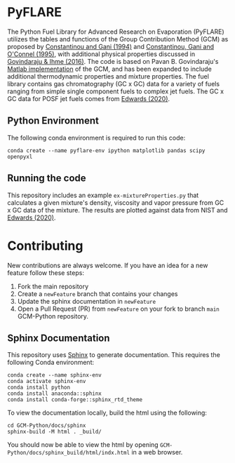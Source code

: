# PyFLARE
The Python Fuel Library for Advanced Research on Evaporation (PyFLARE) utilizes the tables and functions of the Group Contribution Method (GCM) as proposed by [Constantinou and Gani (1994)](https://doi.org/10.1002/aic.690401011) and [Constantinou, Gani and O'Connel (1995)](https://doi.org/10.1016/0378-3812(94)02593-P), with additional physical properties discussed in [Govindaraju & Ihme (2016)](https://doi.org/10.1016/j.ijheatmasstransfer.2016.06.079).  The code is based on Pavan B. Govindaraju's [Matlab implementation](https://github.com/gpavanb-old/GroupContribution) of the GCM, and has been expanded to include additional thermodynamic properties and mixture properties.  The fuel library contains gas chromatography (GC x GC) data for a variety of fuels ranging from simple single component fuels to complex jet fuels.  The GC x GC data for POSF jet fuels comes from [Edwards (2020)](https://apps.dtic.mil/sti/pdfs/AD1093317.pdf).  

## Python Environment
The following conda environment is required to run this code:
~~~
conda create --name pyflare-env ipython matplotlib pandas scipy openpyxl
~~~

## Running the code
This repository includes an example `ex-mixtureProperties.py` that calculates a given mixture's density, viscosity and vapor pressure from GC x GC data of the mixture.  The results are plotted against data from NIST and [Edwards (2020)](https://apps.dtic.mil/sti/pdfs/AD1093317.pdf).

# Contributing
New contributions are always welcome.  If you have an idea for a new feature follow these steps:
1. Fork the main repository
2. Create a `newFeature` branch that contains your changes
3. Update the sphinx documentation in `newFeature`
4. Open a Pull Request (PR) from `newFeature` on your fork to branch `main` GCM-Python repository.

## Sphinx Documentation
This repository uses [Sphinx](https://www.sphinx-doc.org/en/master/usage/quickstart.html) to generate documentation.  This requires the following Conda environment:
~~~
conda create --name sphinx-env
conda activate sphinx-env
conda install python
conda install anaconda::sphinx
conda install conda-forge::sphinx_rtd_theme 
~~~

To view the documentation locally, build the html using the following: 
~~~
cd GCM-Python/docs/sphinx
sphinx-build -M html . _build/
~~~
You should now be able to view the html by opening `GCM-Python/docs/sphinx_build/html/indx.html` in a web browser. 
